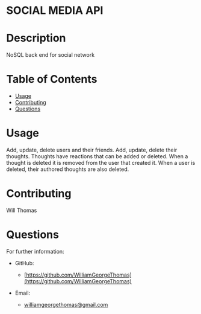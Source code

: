 # SOCIAL MEDIA API
  
  # Description 
  NoSQL back end for social network
  # Table of Contents 
  * [Usage](#usage)
  * [Contributing](#contributing)
  * [Questions](#questions) 
  
  # Usage 
  Add, update, delete users and their friends.  Add, update, delete their thoughts.  Thoughts have reactions that can be added or deleted.  When a thought is deleted it is removed from the user that created it.  When a user is deleted, their authored thoughts are also deleted.
  
  # Contributing 
  Will Thomas
  
  # Questions 
  For further information:
 
  * GitHub:
    * [https://github.com/WilliamGeorgeThomas](https://github.com/WilliamGeorgeThomas)
 
  * Email:
    * williamgeorgethomas@gmail.com

